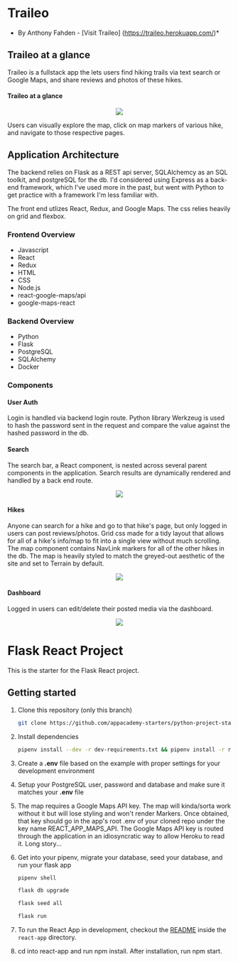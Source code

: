 # Traileo
* By Anthony Fahden - [Visit Traileo] (https://traileo.herokuapp.com/)*


## Traileo at a glance

Traileo is a fullstack app the lets users find hiking trails via text search or Google Maps, and share reviews and photos of these hikes.

#### Traileo at a glance
<p align="center">
  <a href="https://user-images.githubusercontent.com/33510714/147784660-3d2f6997-0d3a-4a53-b245-e0f523ccde56.png" target="_blank"><img src="https://user-images.githubusercontent.com/33510714/147784660-3d2f6997-0d3a-4a53-b245-e0f523ccde56.png"
  /></a>
  <br> 
</p>

Users can visually explore the map, click on map markers of various hike, and navigate to those respective pages.

## Application Architecture

The backend relies on Flask as a REST api server, SQLAlchemcy as an SQL toolkit, and postgreSQL for the db. I'd considered using Express as a back-end framework, which I've used more in the past, but went with Python to get practice with a framework I'm less familiar with.

The front end utlizes React, Redux, and Google Maps. The css relies heavily on grid and flexbox.

### Frontend Overview
- Javascript
- React
- Redux
- HTML
- CSS
- Node.js
- react-google-maps/api
- google-maps-react

### Backend Overview
- Python
- Flask
- PostgreSQL
- SQLAlchemy
- Docker

### Components

#### User Auth

Login is handled via backend login route. Python library Werkzeug is used to hash the password sent in the request and compare the value against the hashed password in the db.

#### Search

The search bar, a React component, is nested across several parent components in the application. Search results are dynamically rendered and handled by a back end route. 

<p align="center">
  <a href="https://user-images.githubusercontent.com/33510714/147787460-f6dc8478-2a58-40e5-88d2-b871635c6435.png" target="_blank"><img src="https://user-images.githubusercontent.com/33510714/147787460-f6dc8478-2a58-40e5-88d2-b871635c6435.png"
  /></a>
  <br> 
</p>

#### Hikes

Anyone can search for a hike and go to that hike's page, but only logged in users can post reviews/photos. Grid css made for a tidy layout that allows for all of a hike's info/map to fit into a single view without much scrolling. The map component contains NavLink markers for all of the other hikes in the db. The map is heavily styled to match the greyed-out aesthetic of the site and set to Terrain by default.

<p align="center">
  <a href="https://user-images.githubusercontent.com/33510714/147784660-3d2f6997-0d3a-4a53-b245-e0f523ccde56.png" target="_blank"><img src="https://user-images.githubusercontent.com/33510714/147784660-3d2f6997-0d3a-4a53-b245-e0f523ccde56.png"
  /></a>
  <br> 
</p>


#### Dashboard

Logged in users can edit/delete their posted media via the dashboard.

<p align="center">
  <a href="https://user-images.githubusercontent.com/33510714/147788176-13b26123-34cd-4e57-b3a2-85ffb6747010.png" target="_blank"><img src="https://user-images.githubusercontent.com/33510714/147788176-13b26123-34cd-4e57-b3a2-85ffb6747010.png"
  /></a>
  <br> 
</p>





# Flask React Project

This is the starter for the Flask React project.

## Getting started

1. Clone this repository (only this branch)

   ```bash
   git clone https://github.com/appacademy-starters/python-project-starter.git
   ```

2. Install dependencies

      ```bash
      pipenv install --dev -r dev-requirements.txt && pipenv install -r requirements.txt
      ```

3. Create a **.env** file based on the example with proper settings for your
   development environment
4. Setup your PostgreSQL user, password and database and make sure it matches your **.env** file

5. The map requires a Google Maps API key. The map will kinda/sorta work without it but will lose styling and won't render Markers. Once obtained, that key should go in the app's root .env of your cloned repo under the key name REACT_APP_MAPS_API. The Google Maps API key is routed through the application in an idiosyncratic way to allow Heroku to read it. Long story...

6. Get into your pipenv, migrate your database, seed your database, and run your flask app

   ```bash
   pipenv shell
   ```

   ```bash
   flask db upgrade
   ```

   ```bash
   flask seed all
   ```

   ```bash
   flask run
   ```

6. To run the React App in development, checkout the [README](./react-app/README.md) inside the `react-app` directory.

7. cd into react-app and run npm install. After installation, run npm start.
